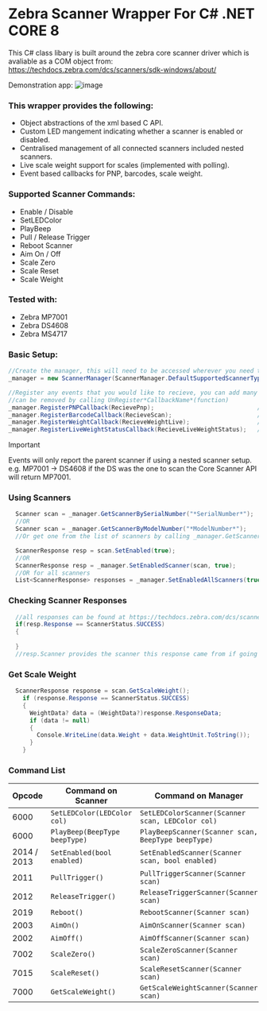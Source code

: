 # Zebra Scanner Wrapper For C# .NET CORE 8

This C# class libary is built around the zebra core scanner driver which is avaliable as a COM object from: https://techdocs.zebra.com/dcs/scanners/sdk-windows/about/ 

Demonstration app:
![image](https://github.com/user-attachments/assets/1335280d-cdf4-4d63-b508-75e3e1b6ab80)


### This wrapper provides the following:
- Object abstractions of the xml based C API.
- Custom LED mangement indicating whether a scanner is enabled or disabled.
- Centralised management of all connected scanners included nested scanners.
- Live scale weight support for scales (implemented with polling).
- Event based callbacks for PNP, barcodes, scale weight.

### Supported Scanner Commands:
- Enable / Disable
- SetLEDColor
- PlayBeep
- Pull / Release Trigger
- Reboot Scanner
- Aim On / Off
- Scale Zero
- Scale Reset
- Scale Weight

### Tested with:
- Zebra MP7001
- Zebra DS4608
- Zebra MS4717

### Basic Setup:
```csharp
//Create the manager, this will need to be accessed wherever you need to call commands to the manager or scanners
_manager = new ScannerManager(ScannerManager.DefaultSupportedScannerTypes, true, true);

//Register any events that you would like to recieve, you can add many different callbacks for different areas of your application.
//can be removed by calling UnRegister*CallbackName*(function)
_manager.RegisterPNPCallback(RecievePnp);                             //RecievePnp(PNPData pnpData)
_manager.RegisterBarcodeCallback(RecieveScan);                        //RecieveScan(ScanData scanData) 
_manager.RegisterWeightCallback(RecieveWeightLive);                   //RecieveWeightLive(WeightData weight)
_manager.RegisterLiveWeightStatusCallback(RecieveLiveWeightStatus);   //RecieveLiveWeightStatus(bool enabled)

```

> [!IMPORTANT]
> Events will only report the parent scanner if using a nested scanner setup. e.g. MP7001 -> DS4608 if the DS was the one to scan the Core Scanner API will return MP7001.

### Using Scanners
```csharp
  Scanner scan = _manager.GetScannerBySerialNumber("*SerialNumber*");
  //OR
  Scanner scan = _manager.GetScannerByModelNumber("*ModelNumber*");
  //Or get one from the list of scanners by calling _manager.GetScanners();

  ScannerResponse resp = scan.SetEnabled(true);
  //OR
  ScannerResponse resp = _manager.SetEnabledScanner(scan, true);
  //OR for all scanners
  List<ScannerResponse> responses = _manager.SetEnabledAllScanners(true);
```
### Checking Scanner Responses
```csharp
  //all responses can be found at https://techdocs.zebra.com/dcs/scanners/sdk-windows/appendix/ 
  if(resp.Response == ScannerStatus.SUCCESS)
  {
    
  }
  //resp.Scanner provides the scanner this response came from if going through a list of responses. 
```

### Get Scale Weight
```csharp
  ScannerResponse response = scan.GetScaleWeight();
    if (response.Response == ScannerStatus.SUCCESS)
    {
      WeightData? data = (WeightData?)response.ResponseData;
      if (data != null)
      {
        Console.WriteLine(data.Weight + data.WeightUnit.ToString());
      }
    }
```

### Command List
| Opcode | Command on Scanner | Command on Manager | Command for All |
| ------ | ------------------ | ------------------ | --------------- |
| 6000 | `SetLEDColor(LEDColor col)` | `SetLEDColorScanner(Scanner scan, LEDColor col)` | `SetLEDColorAllScanners(LEDColor col)` |
| 6000 | `PlayBeep(BeepType beepType)` | `PlayBeepScanner(Scanner scan, BeepType beepType)` | `PlayBeepAllScanners(BeepType beepType)` |
| 2014 / 2013 | `SetEnabled(bool enabled)` | `SetEnabledScanner(Scanner scan, bool enabled)` | `SetEnabledAllScanners(bool enabled)` |
| 2011 | `PullTrigger()` | `PullTriggerScanner(Scanner scan)` | `PullAllTriggerScanner()` |
| 2012 | `ReleaseTrigger()` | `ReleaseTriggerScanner(Scanner scan)` | `ReleaseTriggerAllScanners()` |
| 2019 | `Reboot()` | `RebootScanner(Scanner scan)` | `RebootAllScanners()` |
| 2003 | `AimOn()` | `AimOnScanner(Scanner scan)` | `AimOnAllScanners()` |
| 2002 | `AimOff()` | `AimOffScanner(Scanner scan)` | `AimOffAllScanners()` |
| 7002 | `ScaleZero()` | `ScaleZeroScanner(Scanner scan)` | `ScaleZeroAllScanners()` |
| 7015 | `ScaleReset()` | `ScaleResetScanner(Scanner scan)` | `ScaleResetAllScanners()` |
| 7000 | `GetScaleWeight()` | `GetScaleWeightScanner(Scanner scan)` | `GetScaleWeightAllScanners()` |
